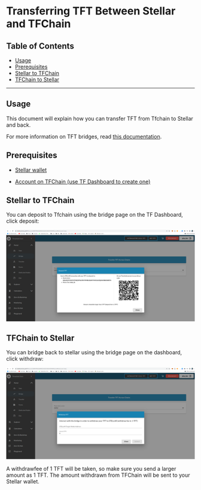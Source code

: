 <h1> Transferring TFT Between Stellar and TFChain</h1>

<h2>Table of Contents</h2>

- [Usage](#usage)
- [Prerequisites](#prerequisites)
- [Stellar to TFChain](#stellar-to-tfchain)
- [TFChain to Stellar](#tfchain-to-stellar)

***

## Usage

This document will explain how you can transfer TFT from Tfchain to Stellar and back.

For more information on TFT bridges, read [this documentation](../threefold_token/tft_bridges/tft_bridges.md).

## Prerequisites

- [Stellar wallet](../threefold_token/storing_tft/storing_tft.md)

- [Account on TFChain (use TF Dashboard to create one)](../dashboard/dashboard.md)

## Stellar to TFChain

You can deposit to Tfchain using the bridge page on the TF Dashboard, click deposit:

![bridge](./img/deposit_bridge.png)

## TFChain to Stellar

You can bridge back to stellar using the bridge page on the dashboard, click withdraw:

![withdraw](./img/withdraw_bridge.png)

A withdrawfee of 1 TFT will be taken, so make sure you send a larger amount as 1 TFT.
The amount withdrawn from TFChain will be sent to your Stellar wallet.
